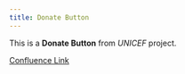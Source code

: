 ```yaml
---
title: Donate Button
---
```


This is a **Donate Button** from *UNICEF* project.

[Confluence Link](https://confluence.mirum.agency:8443/display/UDTP4/Component+Matrix#ComponentMatrix-EmergencyAlert)
